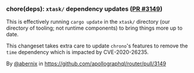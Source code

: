 ### chore(deps): `xtask/` dependency updates ([PR #3149](https://github.com/apollographql/router/pull/3149))

This is effectively running `cargo update` in the `xtask/` directory (our
directory of tooling; not runtime components) to bring things more up to
date.

This changeset takes extra care to update `chrono`'s features to remove the
`time` dependency which is impacted by CVE-2020-26235.

By [@abernix](https://github.com/abernix) in https://github.com/apollographql/router/pull/3149